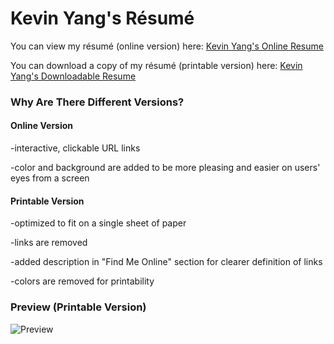 <h1>Kevin Yang's Résumé</h1>

You can view my résumé (online version) here: <a href='https://kyblockstacking.github.io/Resume/' target='_blank'>Kevin Yang's Online Resume</a>

You can download a copy of my résumé (printable version) here: <a href='https://docdro.id/O9laWZe' target='_blank'>Kevin Yang's Downloadable Resume</a>


<h3>Why Are There Different Versions?</h3>
<h4><strong>Online Version</strong></h4>
-interactive, clickable URL links

-color and background are added to be more pleasing and easier on users' eyes from a screen

<h4><strong>Printable Version</strong></h4>
-optimized to fit on a single sheet of paper

-links are removed

-added description in "Find Me Online" section for clearer definition of links

-colors are removed for printability



<h3>Preview (Printable Version)</h3>

<img alt='Preview' src='https://user-images.githubusercontent.com/40349734/52906537-b769d300-3202-11e9-915c-62afd7eba792.jpg'>

